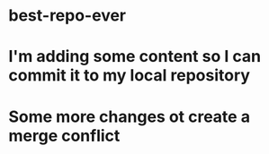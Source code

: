 # best-repo-ever
# I'm adding some content so I can commit it to my local repository
# Some more changes ot create a merge conflict
